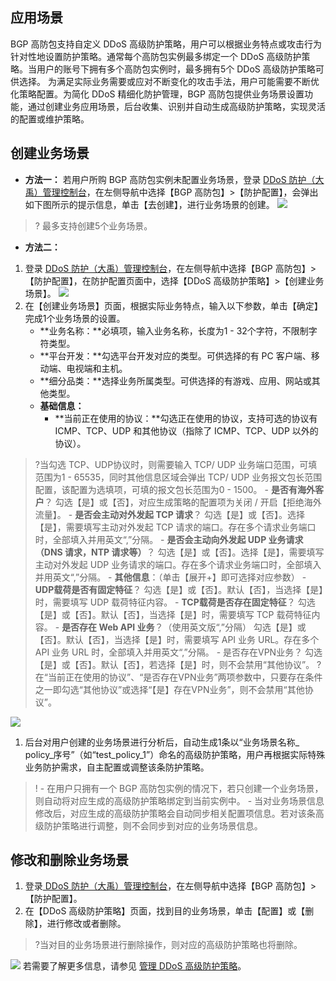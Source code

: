 ## 应用场景
BGP 高防包支持自定义 DDoS 高级防护策略，用户可以根据业务特点或攻击行为针对性地设置防护策略。通常每个高防包实例最多绑定一个 DDoS 高级防护策略。当用户的账号下拥有多个高防包实例时，最多拥有5个 DDoS 高级防护策略可供选择。
为满足实际业务需要或应对不断变化的攻击手法，用户可能需要不断优化策略配置。为简化 DDoS 精细化防护管理，BGP 高防包提供业务场景设置功能，通过创建业务应用场景，后台收集、识别并自动生成高级防护策略，实现灵活的配置或维护策略。
## 创建业务场景
- **方法一：**
若用户所购 BGP 高防包实例未配置业务场景，登录 [DDoS 防护（大禹）管理控制台](https://console.cloud.tencent.com/dayu/overview)，在左侧导航中选择【BGP 高防包】>【防护配置】，会弹出如下图所示的提示信息，单击【去创建】，进行业务场景的创建。
![](https://main.qcloudimg.com/raw/6d48443f59cbe498ef2f1387adfcbe69.png)
>? 最多支持创建5个业务场景。
- **方法二：**


1. 登录 [DDoS 防护（大禹）管理控制台](https://console.cloud.tencent.com/dayu/overview)，在左侧导航中选择【BGP 高防包】>【防护配置】，在防护配置页面中，选择【DDoS 高级防护策略】>【创建业务场景】。
![](https://main.qcloudimg.com/raw/881942d97b75abebdae9ae6a3d1b883a.png)
1. 在【创建业务场景】页面，根据实际业务特点，输入以下参数，单击【确定】完成1个业务场景的设置。
	- **业务名称：**必填项，输入业务名称，长度为1 - 32个字符，不限制字符类型。
	- **平台开发：**勾选平台开发对应的类型。可供选择的有 PC 客户端、移动端、电视端和主机。
	- **细分品类：**选择业务所属类型。可供选择的有游戏、应用、网站或其他类型。
	- **基础信息：**
		- **当前正在使用的协议：**勾选正在使用的协议，支持可选的协议有 ICMP、TCP、UDP 和其他协议（指除了 ICMP、TCP、UDP 以外的协议）。
>?当勾选 TCP、UDP协议时，则需要输入 TCP/ UDP 业务端口范围，可填范围为1 - 65535，同时其他信息区域会弹出 TCP/ UDP 业务报文包长范围配置，该配置为选填项，可填的报文包长范围为0 - 1500。
		- **是否有海外客户**？
勾选【是】或【否】，对应生成策略的配置项为关闭 / 开启【拒绝海外流量】。
		- **是否会主动对外发起 TCP 请求**？
勾选【是】或【否】。选择【是】，需要填写主动对外发起 TCP 请求的端口。存在多个请求业务端口时，全部填入并用英文“,”分隔。
		- **是否会主动向外发起 UDP 业务请求（DNS 请求，NTP 请求等）**？
勾选【是】或【否】。选择【是】，需要填写主动对外发起 UDP 业务请求的端口。存在多个请求业务端口时，全部填入并用英文“,”分隔。
	- **其他信息**：（单击【展开+】即可选择对应参数）
		- **UDP载荷是否有固定特征**？
勾选【是】或【否】。默认【否】，当选择【是】时，需要填写 UDP 载荷特征内容。
		- **TCP载荷是否存在固定特征**？
勾选【是】或【否】。默认【否】，当选择【是】时，需要填写 TCP 载荷特征内容。
		- **是否存在 Web API 业务**？（使用英文版“,”分隔）
勾选【是】或【否】。默认【否】，当选择【是】时，需要填写 API 业务 URL。存在多个 API 业务 URL 时，全部填入并用英文“,”分隔。
		- 是否存在VPN业务？
勾选【是】或【否】。默认【否】，若选择【是】时，则不会禁用“其他协议”。
>?在“当前正在使用的协议”、“是否存在VPN业务”两项参数中，只要存在条件之一即勾选“其他协议”或选择“【是】存在VPN业务”，则不会禁用“其他协议”。

 ![](https://main.qcloudimg.com/raw/8428ca8139064f15ca8d3bc3dc8e539b.png)
1. 后台对用户创建的业务场景进行分析后，自动生成1条以“业务场景名称_ policy_序号”（如“test_policy_1”）命名的高级防护策略，用户再根据实际特殊业务防护需求，自主配置或调整该条防护策略。
>!
	- 在用户只拥有一个 BGP 高防包实例的情况下，若只创建一个业务场景，则自动将对应生成的高级防护策略绑定到当前实例中。
	- 当对业务场景信息修改后，对应生成的高级防护策略会自动同步相关配置项信息。若对该条高级防护策略进行调整，则不会同步到对应的业务场景信息。

## 修改和删除业务场景
1. 登录[ DDoS 防护（大禹）管理控制台](https://console.cloud.tencent.com/dayu/overview)，在左侧导航中选择【BGP 高防包】>【防护配置】。
1. 在【DDoS 高级防护策略】页面，找到目的业务场景，单击【配置】或【删除】，进行修改或者删除。
>?当对目的业务场景进行删除操作，则对应的高级防护策略也将删除。
>
![](https://main.qcloudimg.com/raw/e9df4c3e5d1ee9e668e685d263d2605e.png)
若需要了解更多信息，请参见 [管理 DDoS 高级防护策略](https://cloud.tencent.com/document/product/1021/31489)。
